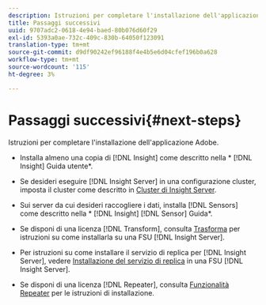 ```yaml
---
description: Istruzioni per completare l'installazione dell'applicazione Adobe.
title: Passaggi successivi
uuid: 9707adc2-0618-4e94-baed-80b076d60f29
exl-id: 5393a0ae-732c-409c-830b-64050f123091
translation-type: tm+mt
source-git-commit: d9df90242ef96188f4e4b5e6d04cfef196b0a628
workflow-type: tm+mt
source-wordcount: '115'
ht-degree: 3%

---
```


# Passaggi successivi{#next-steps}

Istruzioni per completare l&#39;installazione dell&#39;applicazione Adobe.

* Installa almeno una copia di [!DNL Insight] come descritto nella * [!DNL Insight] Guida utente*.

* Se desideri eseguire [!DNL Insight Server] in una configurazione cluster, imposta il cluster come descritto in [Cluster di Insight Server](../../../home/c-inst-svr/c-install-ins-svr/c-ins-svr-clstrs/c-abt-ins-svr-clsters.md).

* Sui server da cui desideri raccogliere i dati, installa [!DNL Sensors] come descritto nella * [!DNL Insight] [!DNL Sensor] Guida*.

* Se disponi di una licenza [!DNL Transform], consulta [Trasforma](../../../home/c-inst-svr/c-tfm/c-tfm.md#concept-2da4db2b6f444e93ace22d3b3aecb4f2) per istruzioni su come installarla su una FSU [!DNL Insight Server].

* Per istruzioni su come installare il servizio di replica per [!DNL Insight Server], vedere [Installazione del servizio di replica](../../../home/c-inst-svr/c-ins-svr-rep-svc/c-inst-rep-svc.md#concept-4743b6621f394ee39cf0635230996925) in una FSU [!DNL Insight Server].

* Se disponi di una licenza [!DNL Repeater], consulta [Funzionalità Repeater](../../../home/c-inst-svr/c-rptr-fntly/c-rptr-fntly.md) per le istruzioni di installazione.
